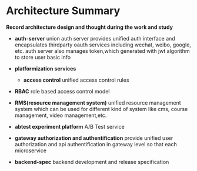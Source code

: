 # Architecture Summary

**Record architecture design and thought during the work and study**

- **auth-server** union auth server provides unified auth interface and encapsulates thirdparty oauth services including wechat, weibo, google, etc. auth server also manages token,which generated with jwt algorithm to store user basic info

- **platformization services** 
  - **access control** unified access control rules

- **RBAC** role based access control model

- **RMS(resource management system)** unified resource management system which can be used for different kind of system like cms, course management, video management,etc.

- **abtest experiment platform**  A/B Test service

- **gateway authorization and authentification** provide unified user authorization and api authentification in gateway level so that each microservice 

- **backend-spec** backend development and release specification